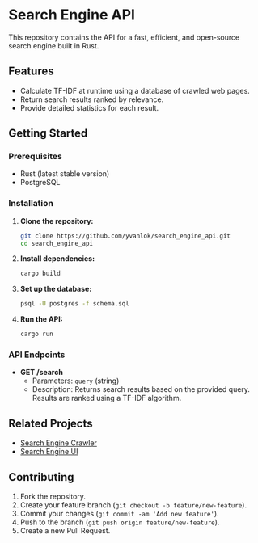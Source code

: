 # Search Engine API

This repository contains the API for a fast, efficient, and open-source search engine built in Rust.

## Features

- Calculate TF-IDF at runtime using a database of crawled web pages.
- Return search results ranked by relevance.
- Provide detailed statistics for each result.

## Getting Started

### Prerequisites

- Rust (latest stable version)
- PostgreSQL

### Installation

1. **Clone the repository:**

   ```sh
   git clone https://github.com/yvanlok/search_engine_api.git
   cd search_engine_api
   ```

2. **Install dependencies:**

   ```sh
   cargo build
   ```

3. **Set up the database:**

   ```sh
   psql -U postgres -f schema.sql
   ```

4. **Run the API:**
   ```sh
   cargo run
   ```

### API Endpoints

- **GET /search**
  - Parameters: `query` (string)
  - Description: Returns search results based on the provided query. Results are ranked using a TF-IDF algorithm.

## Related Projects

- [Search Engine Crawler](https://github.com/yvanlok/search_engine_crawler)
- [Search Engine UI](https://github.com/yvanlok/search-engine-ui)

## Contributing

1. Fork the repository.
2. Create your feature branch (`git checkout -b feature/new-feature`).
3. Commit your changes (`git commit -am 'Add new feature'`).
4. Push to the branch (`git push origin feature/new-feature`).
5. Create a new Pull Request.
